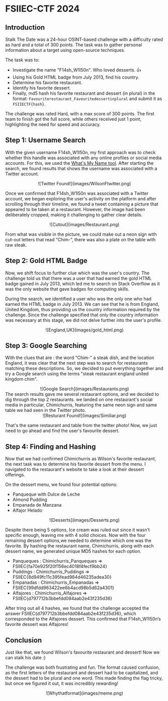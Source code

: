 # FSIIEC-CTF 2024

## Introduction

Stalk The Date was a 24-hour OSINT-based challenge with a difficulty rated as hard and a total of 300 points. The task was to gather personal information about a target using open-source techniques.

The task was to:

- Investigate the name "F14sh_W1l50n". Who loved desserts. 👍
- Using his Gold HTML badge from July 2013, find his country.
- Determine his favorite restaurant.
- Identify his favorite dessert.
- Finally, md5 hash his favorite restaurant and dessert (in plural) in the format: `Favouriterestaurant_Favouritedessertinplural`
  and submit it as `FSIIECTF{hash}`.

The challenge was rated Hard, with a max score of 300 points. The first team to finish got the full score, while others received just 1 point, highlighting the need for speed and accuracy.

## Step 1: Username Search

With the given username F14sh_W1l50n, my first approach was to check whether this handle was associated with any online profiles or social media accounts. For this, we used the [What's My Name tool](https://whatsmyname.app/). After starting the search, we found results that shows the username was associated with a Twitter account.

<div align="center">
![Twitter Found!](images/WilsonFtwitter.png)
</div>

Once we confirmed that F14sh_W1l50n was associated with a Twitter account, we began exploring the user's activity on the platform and after scrolling through their timeline, we found a tweet containing a picture that appeared to be taken at a restaurant. However, the image had been deliberately cropped, making it challenging to gather clear details.

<div align="center">
![Cutout](images/Restaurant.png)
</div>

From what was visible in the picture, we could make out a neon sign with cut-out letters that read “Chim-”, there was also a plate on the table with raw steak.

## Step 2: Gold HTML Badge

Now, we shift focus to further clue which was the user's country. The challenge told us that there was a user that had earned the gold HTML badge gained in July 2013, which led me to search on Stack Overflow as it was the only website that gave badges for computing skills.

During the search, we identified a user who was the only one who had earned the HTML badge in July 2013. We can see that he is from England, United Kingdom, thus providing us the country information required by the challenge. Since the challenge specified that only the country information was necessary at this stage, we did not delve further into the user's profile.

<div align="center">
![England,UK](images/gold_html.png)
</div>

## Step 3: Google Searching

With the clues that are : the word "Chim-" a steak dish, and the location England, it was clear that the next step was to search for restaurants matching these descriptions. So, we decided to put everything together and try a Google search using the terms "steak restaurant england united kingdom chim".

<div align="center">
![Google Search](images/Restaurants.png)
</div>
The search results gave me several restaurant options, and we decided to dig through the top 2 restaurants. we landed on one restaurant's social media in particular, Chimichurris, featuring the same neon sign and same table we had seen in the Twitter photo.

<div align="center">
![Resturant Found!](images/Similiar.png)
</div>

That's the same restaurant and table from the twitter photo! Now, we just need to go ahead and find the user's favourite dessert.

## Step 4: Finding and Hashing

Now that we had confirmed Chimichurris as Wilson's favorite restaurant, the next task was to determine his favorite dessert from the menu. I navigated to the restaurant's website to take a look at their dessert offerings.

On the dessert menu, we found four potential options:

- Panqueque with Dulce de Leche
- Almond Pudding
- Empanada de Manzana
- Alfajor Helado

<div align="center">
![Desserts](images/Desserts.png)
</div>

Despite there being 5 options, Ice cream was ruled out since it wasn’t specific enough, leaving me with 4 solid choices. Now with the four remaining dessert options,we needed to determine which one was the favorite. By hashing the restaurant name, Chimichurris, along with each dessert name, we generated unique MD5 hashes for each option.

- Panqueques : Chimichurris_Panqueques => FSIIEC{fa70e925f20f156ec4018f4fecf9bb24}
- Puddings : Chimichurris_Puddings => FSIIEC{8d949fc11c395fead984d46235adea30}
- Empanadas : Chimichurris_Empanadas => FSIIEC{99dfdd963422ee6b4acd98b5d62a4301}
- Alfajores : Chimichurris_Alfajores => FSIIEC{d797712b3bbefdd084aab2e43f235d36}

After tring out all 4 hashes, we found that the challenge accepted the answer FSIIEC{d797712b3bbefdd084aab2e43f235d36}, which corresponded to the Alfajores dessert. This confirmed that F14sh_W1l50n’s favorite dessert was Alfajores!

## Conclusion

Just like that, we found Wilson's favourite restaurant and dessert! Now we can stalk his date :)

The challenge was both frustrating and fun. The format caused confusion, as the first letters of the restaurant and dessert had to be capitalized, and the dessert had to be plural and one word. This made finding the flag tricky, but once we figured it out, it was incredibly rewarding!

<div align="center">
![Whythatformat](images/meme.png)
</div>
